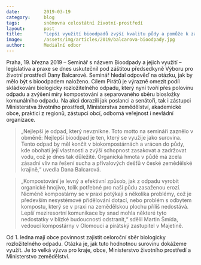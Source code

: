 ```yaml
---
date:         2019-03-19
category:     blog
tags:         sněmovna celostátní životní-prostředí
layout:       post
title:        "Lepší využití bioodpadů zvýší kvalitu půdy a pomůže k zadržení vody v krajině, říká Pirátka Balcarová"
image:        /assets/img/articles/2019/balcarova-bioodpady.jpg
author:       Mediální odbor
---
```

 

Praha, 19. března 2019 – Seminář s názvem Bioodpady a jejich využití – legislativa a praxe se dnes uskutečnil pod záštitou předsedkyně Výboru pro životní prostředí Dany Balcarové. Seminář hledal odpověď na otázku, jak by mělo být s bioodpadem naloženo. Cílem Pirátů je výrazně omezit podíl skládkování biologicky rozložitelného odpadu, který nyní tvoří přes polovinu odpadu a zvýšení míry kompostování a separovaného sběru biosložky komunálního odpadu. Na akci dorazili jak poslanci a senátoři, tak i zástupci Ministerstva životního prostředí, Ministerstva zemědělství, akademické obce, praktici z regionů, zástupci obcí, odborná veřejnost i nevládní organizace.

> „Nejlepší je odpad, který nevznikne. Toto motto na semináři zaznělo v obměně: Nejlepší bioodpad je ten, který se využije jako surovina. Tento odpad by měl končit v biokompostárnách a vrácen do půdy, kde obohatí její vlastnosti a zvýší schopnost zasakovat a zadržovat vodu, což je dnes tak důležité. Organická hmota v půdě má zcela zásadní vliv na řešení sucha a přívalových dešťů v české zemědělské krajině,“ uvedla Dana Balcarová.

> „Kompostování je levný a efektivní způsob, jak z odpadu vyrobit organické hnojivo, tolik potřebné pro naši půdu zasaženou erozí. Nicméně kompostárny se v praxi potýkají s několika problémy, což je především nesystémové přidělování dotací, nebo problém s odbytem kompostu, který se v praxi na zemědělskou plochu příliš nedostává. Lepší meziresortní komunikace by snad mohla některé tyto nedostatky v blízké budoucnosti odstranit,“ sdělil Martin Šmída, vedoucí kompostárny v Olomouci a pirátský zastupitel v Majetíně.

Od 1. ledna mají obce povinnost zajistit celoroční sběr biologicky rozložitelného odpadu. Otázka je, jak tuto hodnotnou surovinu dokážeme využít. Je to velká výzva pro kraje, obce, Ministerstvo životního prostředí a Ministerstvo zemědělství.
